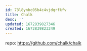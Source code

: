 ```yaml
---
id: 73l8ynbc05b4c4vjdqrfkfv
title: Chalk
desc: ''
updated: 1672839827346
created: 1672839823249
---
```


repo: https://github.com/chalk/chalk